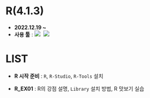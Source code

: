 # R(4.1.3)
- <b>2022.12.19 ~</b>
- __사용 툴__ : <img src="https://img.shields.io/badge/R-276DC3?style=flat&logo=R&logoColor=white"/>&nbsp;&nbsp;<img src="https://img.shields.io/badge/GitHub-181717?style=flat&logo=GitHub&logoColor=white"/>

# LIST

- __R 시작 준비__ : `R`, `R-Studio`, `R-Tools` 설치

- __R_EX01__ : R의 강점 설명, `Library` 설치 방법, R 맛보기 실습